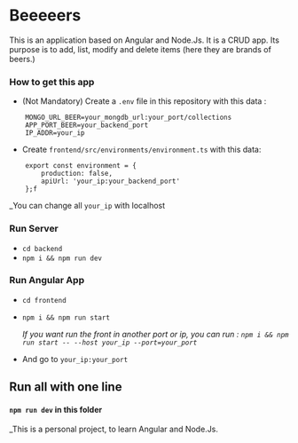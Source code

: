 # Beeeeers
This is an application based on Angular and Node.Js. 
It is a CRUD app. Its purpose is to add, list, modify and delete items (here they are brands of beers.)

### How to get this app
- (Not Mandatory) Create a `.env` file in this repository with this data :
````
    MONGO_URL_BEER=your_mongdb_url:your_port/collections
    APP_PORT_BEER=your_backend_port
    IP_ADDR=your_ip
````

- Create `frontend/src/environments/environment.ts` with this data:
```
    export const environment = {
        production: false,
        apiUrl: 'your_ip:your_backend_port'
    };f
```

_You can change all `your_ip` with localhost

### Run Server
- `cd backend`
- `npm i && npm run dev`

### Run Angular App
- `cd frontend`
- `npm i && npm run start`

    _If you want run the front in another port or ip, you can run :
    ``
    npm i && npm run start -- --host your_ip --port=your_port
    ``_

- And go to `your_ip:your_port`

## Run all with one line
#### `npm run dev` in this folder

_This is a personal project, to learn Angular and Node.Js.
